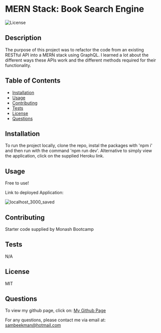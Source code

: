 
# MERN Stack: Book Search Engine

![License](https://img.shields.io/badge/License-MIT-blue)


## Description

The purpose of this project was to refactor the code from an existing RESTful API into a MERN stack using GraphQL. I learned a lot about the different ways these APIs work and the different methods required for their functionality.


## Table of Contents
- [Installation](#Installation)
- [Usage](#Usage)
- [Contributing](#Contributing)
- [Tests](#Tests)
- [License](#License)
- [Questions](#Questions)


## Installation

To run the project locally, clone the repo, instal the packages with 'npm i' and then run with the command 'npm run dev'. Alternative to simply view the application, click on the supplied Heroku link.


## Usage

Free to use!

Link to deployed Application: 

![localhost_3000_saved](https://github.com/SamBeekman/MERN-Book-Search-Engine/assets/131665093/8efca3f4-754e-41f0-9d58-af19ca51f17d)



## Contributing

Starter code supplied by Monash Bootcamp


## Tests

N/A


## License

MIT


## Questions

To view my github page, click on: [My Github Page](https://www.github.com/SamBeekman)

For any questions, please contact me via email at: sambeekman@hotmail.com

